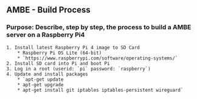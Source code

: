 ## AMBE - Build Process
### Purpose: Describe, step by step, the process to build a AMBE server on a Raspberry Pi4

	1. Install latest Raspberry Pi 4 image to SD Card
		* Raspberry Pi OS Lite (64-bit)
		* `https://www.raspberrypi.com/software/operating-systems/`
	2. Install SD card into Pi and boot Pi
	3. Log in a root (userid: `pi` password: `raspberry`)
	4. Update and install packages
		* `apt-get update
		* apt-get upgrade
		* apt-get install git iptables iptables-persistent wireguard`
